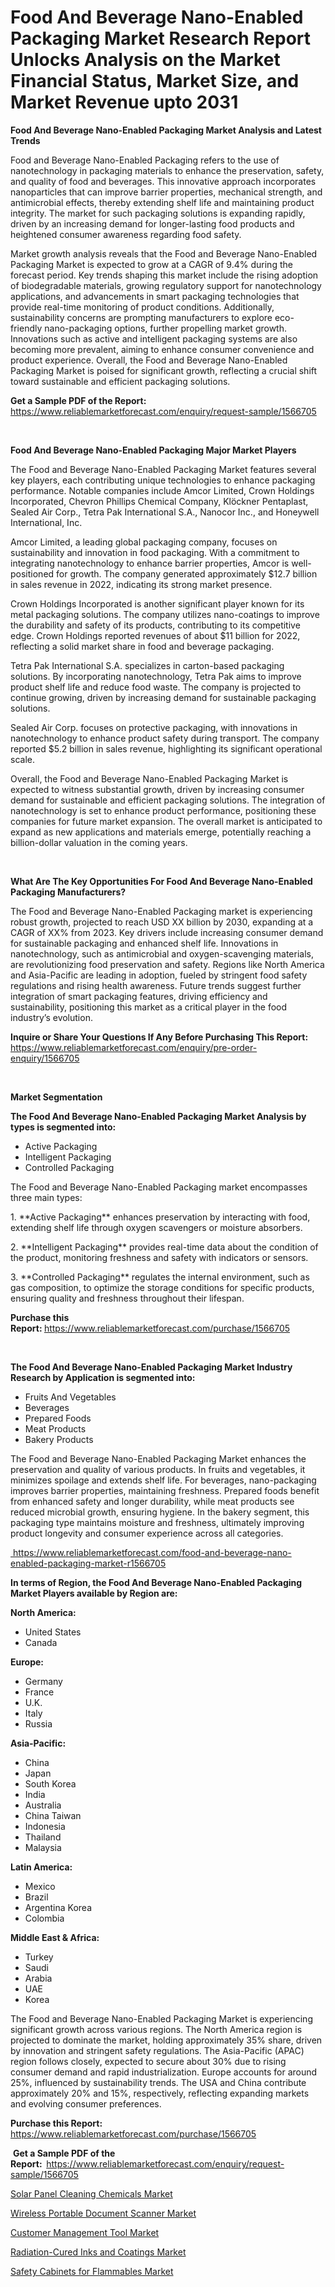 <p><h1>Food And Beverage Nano-Enabled Packaging Market Research Report Unlocks Analysis on the Market Financial Status, Market Size, and Market Revenue upto 2031</h1></p><p><strong>Food And Beverage Nano-Enabled Packaging Market Analysis and Latest Trends</strong></p>
<p><p>Food and Beverage Nano-Enabled Packaging refers to the use of nanotechnology in packaging materials to enhance the preservation, safety, and quality of food and beverages. This innovative approach incorporates nanoparticles that can improve barrier properties, mechanical strength, and antimicrobial effects, thereby extending shelf life and maintaining product integrity. The market for such packaging solutions is expanding rapidly, driven by an increasing demand for longer-lasting food products and heightened consumer awareness regarding food safety.</p><p>Market growth analysis reveals that the Food and Beverage Nano-Enabled Packaging Market is expected to grow at a CAGR of 9.4% during the forecast period. Key trends shaping this market include the rising adoption of biodegradable materials, growing regulatory support for nanotechnology applications, and advancements in smart packaging technologies that provide real-time monitoring of product conditions. Additionally, sustainability concerns are prompting manufacturers to explore eco-friendly nano-packaging options, further propelling market growth. Innovations such as active and intelligent packaging systems are also becoming more prevalent, aiming to enhance consumer convenience and product experience. Overall, the Food and Beverage Nano-Enabled Packaging Market is poised for significant growth, reflecting a crucial shift toward sustainable and efficient packaging solutions.</p></p>
<p><strong>Get a Sample PDF of the Report:&nbsp;</strong> <a href="https://www.reliablemarketforecast.com/enquiry/request-sample/1566705?utm_campaign=1842&utm_medium=2&utm_source=Github&utm_content=ia&utm_term=07122024&utm_id=food-and-beverage-nano-enabled-packaging">https://www.reliablemarketforecast.com/enquiry/request-sample/1566705</a></p>
<p>&nbsp;</p>
<p><strong>Food And Beverage Nano-Enabled Packaging Major Market Players</strong></p>
<p><p>The Food and Beverage Nano-Enabled Packaging Market features several key players, each contributing unique technologies to enhance packaging performance. Notable companies include Amcor Limited, Crown Holdings Incorporated, Chevron Phillips Chemical Company, Klöckner Pentaplast, Sealed Air Corp., Tetra Pak International S.A., Nanocor Inc., and Honeywell International, Inc.</p><p>Amcor Limited, a leading global packaging company, focuses on sustainability and innovation in food packaging. With a commitment to integrating nanotechnology to enhance barrier properties, Amcor is well-positioned for growth. The company generated approximately $12.7 billion in sales revenue in 2022, indicating its strong market presence.</p><p>Crown Holdings Incorporated is another significant player known for its metal packaging solutions. The company utilizes nano-coatings to improve the durability and safety of its products, contributing to its competitive edge. Crown Holdings reported revenues of about $11 billion for 2022, reflecting a solid market share in food and beverage packaging.</p><p>Tetra Pak International S.A. specializes in carton-based packaging solutions. By incorporating nanotechnology, Tetra Pak aims to improve product shelf life and reduce food waste. The company is projected to continue growing, driven by increasing demand for sustainable packaging solutions.</p><p>Sealed Air Corp. focuses on protective packaging, with innovations in nanotechnology to enhance product safety during transport. The company reported $5.2 billion in sales revenue, highlighting its significant operational scale.</p><p>Overall, the Food and Beverage Nano-Enabled Packaging Market is expected to witness substantial growth, driven by increasing consumer demand for sustainable and efficient packaging solutions. The integration of nanotechnology is set to enhance product performance, positioning these companies for future market expansion. The overall market is anticipated to expand as new applications and materials emerge, potentially reaching a billion-dollar valuation in the coming years.</p></p>
<p>&nbsp;</p>
<p><strong>What Are The Key Opportunities For Food And Beverage Nano-Enabled Packaging Manufacturers?</strong></p>
<p><p>The Food and Beverage Nano-Enabled Packaging market is experiencing robust growth, projected to reach USD XX billion by 2030, expanding at a CAGR of XX% from 2023. Key drivers include increasing consumer demand for sustainable packaging and enhanced shelf life. Innovations in nanotechnology, such as antimicrobial and oxygen-scavenging materials, are revolutionizing food preservation and safety. Regions like North America and Asia-Pacific are leading in adoption, fueled by stringent food safety regulations and rising health awareness. Future trends suggest further integration of smart packaging features, driving efficiency and sustainability, positioning this market as a critical player in the food industry’s evolution.</p></p>
<p><strong>Inquire or Share Your Questions If Any Before Purchasing This Report:</strong> <a href="https://www.reliablemarketforecast.com/enquiry/pre-order-enquiry/1566705?utm_campaign=1842&utm_medium=2&utm_source=Github&utm_content=ia&utm_term=07122024&utm_id=food-and-beverage-nano-enabled-packaging">https://www.reliablemarketforecast.com/enquiry/pre-order-enquiry/1566705</a></p>
<p>&nbsp;</p>
<p><strong>Market Segmentation</strong></p>
<p><strong>The Food And Beverage Nano-Enabled Packaging Market Analysis by types is segmented into:</strong></p>
<p><ul><li>Active Packaging</li><li>Intelligent Packaging</li><li>Controlled Packaging</li></ul></p>
<p><p>The Food and Beverage Nano-Enabled Packaging market encompasses three main types: </p><p>1. **Active Packaging** enhances preservation by interacting with food, extending shelf life through oxygen scavengers or moisture absorbers. </p><p>2. **Intelligent Packaging** provides real-time data about the condition of the product, monitoring freshness and safety with indicators or sensors. </p><p>3. **Controlled Packaging** regulates the internal environment, such as gas composition, to optimize the storage conditions for specific products, ensuring quality and freshness throughout their lifespan.</p></p>
<p><strong>Purchase this Report:&nbsp;</strong><a href="https://www.reliablemarketforecast.com/purchase/1566705?utm_campaign=1842&utm_medium=2&utm_source=Github&utm_content=ia&utm_term=07122024&utm_id=food-and-beverage-nano-enabled-packaging">https://www.reliablemarketforecast.com/purchase/1566705</a></p>
<p>&nbsp;</p>
<p><strong>The Food And Beverage Nano-Enabled Packaging Market Industry Research by Application is segmented into:</strong></p>
<p><ul><li>Fruits And Vegetables</li><li>Beverages</li><li>Prepared Foods</li><li>Meat Products</li><li>Bakery Products</li></ul></p>
<p><p>The Food and Beverage Nano-Enabled Packaging Market enhances the preservation and quality of various products. In fruits and vegetables, it minimizes spoilage and extends shelf life. For beverages, nano-packaging improves barrier properties, maintaining freshness. Prepared foods benefit from enhanced safety and longer durability, while meat products see reduced microbial growth, ensuring hygiene. In the bakery segment, this packaging type maintains moisture and freshness, ultimately improving product longevity and consumer experience across all categories.</p></p>
<p><a href="https://www.reliablemarketforecast.com/food-and-beverage-nano-enabled-packaging-market-r1566705?utm_campaign=1842&utm_medium=2&utm_source=Github&utm_content=ia&utm_term=07122024&utm_id=food-and-beverage-nano-enabled-packaging">&nbsp;https://www.reliablemarketforecast.com/food-and-beverage-nano-enabled-packaging-market-r1566705</a></p>
<p><strong>In terms of Region, the Food And Beverage Nano-Enabled Packaging Market Players available by Region are:</strong></p>
<p>
    <p> <strong> North America: </strong>
        <ul>
            <li>United States</li>
            <li>Canada</li>
        </ul>
        </p> 
    <p> <strong> Europe: </strong>
        <ul>
            <li>Germany</li>
            <li>France</li>
            <li>U.K.</li>
            <li>Italy</li>
            <li>Russia</li>
        </ul>
        </p> 
    <p> <strong> Asia-Pacific: </strong>
        <ul>
            <li>China</li>
            <li>Japan</li>
            <li>South Korea</li>
            <li>India</li>
            <li>Australia</li>
            <li>China Taiwan</li>
            <li>Indonesia</li>
            <li>Thailand</li>
            <li>Malaysia</li>
        </ul>
        </p> 
    <p> <strong> Latin America: </strong>
        <ul>
            <li>Mexico</li>
            <li>Brazil</li>
            <li>Argentina Korea</li>
            <li>Colombia</li>
        </ul>
        </p> 
    <p> <strong> Middle East & Africa: </strong>
        <ul>
            <li>Turkey</li>
            <li>Saudi</li>
            <li>Arabia</li>
            <li>UAE</li>
            <li>Korea</li>
        </ul>
    </p>
    </p>
<p><p>The Food and Beverage Nano-Enabled Packaging Market is experiencing significant growth across various regions. The North America region is projected to dominate the market, holding approximately 35% share, driven by innovation and stringent safety regulations. The Asia-Pacific (APAC) region follows closely, expected to secure about 30% due to rising consumer demand and rapid industrialization. Europe accounts for around 25%, influenced by sustainability trends. The USA and China contribute approximately 20% and 15%, respectively, reflecting expanding markets and evolving consumer preferences.</p></p>
<p><strong>Purchase this Report: </strong><a href="https://www.reliablemarketforecast.com/purchase/1566705?utm_campaign=1842&utm_medium=2&utm_source=Github&utm_content=ia&utm_term=07122024&utm_id=food-and-beverage-nano-enabled-packaging">https://www.reliablemarketforecast.com/purchase/1566705</a></p>
<p>&nbsp;<strong>Get a Sample PDF of the Report:&nbsp;&nbsp;</strong><a href="https://www.reliablemarketforecast.com/enquiry/request-sample/1566705?utm_campaign=1842&utm_medium=2&utm_source=Github&utm_content=ia&utm_term=07122024&utm_id=food-and-beverage-nano-enabled-packaging">https://www.reliablemarketforecast.com/enquiry/request-sample/1566705</a></p>
<p><strong></strong></p>
<p><p><a href="https://issuu.com/reportprime-2/docs/solar-panel-cleaning-chemicals-market-size-2030.pp?utm_campaign=1842&utm_medium=2&utm_source=Github&utm_content=ia&utm_term=07122024&utm_id=food-and-beverage-nano-enabled-packaging">Solar Panel Cleaning Chemicals Market</a></p><p><a href="https://www.linkedin.com/pulse/detailed-examination-wireless-portable-document-scanner-1yobc?utm_campaign=1842&utm_medium=2&utm_source=Github&utm_content=ia&utm_term=07122024&utm_id=food-and-beverage-nano-enabled-packaging">Wireless Portable Document Scanner Market</a></p><p><a href="https://www.linkedin.com/pulse/the-sympatico-insight-9odme?utm_campaign=1842&utm_medium=2&utm_source=Github&utm_content=ia&utm_term=07122024&utm_id=food-and-beverage-nano-enabled-packaging">Customer Management Tool Market</a></p><p><a href="https://issuu.com/reportprime-2/docs/radiation-cured-inks-and-coatings-market-size-2030?utm_campaign=1842&utm_medium=2&utm_source=Github&utm_content=ia&utm_term=07122024&utm_id=food-and-beverage-nano-enabled-packaging">Radiation-Cured Inks and Coatings Market</a></p><p><a href="https://www.linkedin.com/pulse/future-safety-cabinets-flammables-market-structural-ocaxc?utm_campaign=1842&utm_medium=2&utm_source=Github&utm_content=ia&utm_term=07122024&utm_id=food-and-beverage-nano-enabled-packaging">Safety Cabinets for Flammables Market</a></p></p>